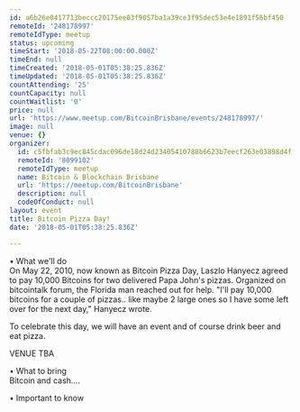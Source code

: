 ```yaml
---
id: a6b26e0417713beccc20175ee03f9057ba1a39ce3f95dec53e4e1891f56bf450
remoteId: '248178997'
remoteIdType: meetup
status: upcoming
timeStart: '2018-05-22T08:00:00.000Z'
timeEnd: null
timeCreated: '2018-05-01T05:38:25.836Z'
timeUpdated: '2018-05-01T05:38:25.836Z'
countAttending: '25'
countCapacity: null
countWaitlist: '0'
price: null
url: 'https://www.meetup.com/BitcoinBrisbane/events/248178997/'
image: null
venue: {}
organizer:
  id: c5fbfab3c9ec845cdac096de18d24d23405410788b6623b7eecf263e03898d4f
  remoteId: '8099102'
  remoteIdType: meetup
  name: Bitcoin & Blockchain Brisbane
  url: 'https://meetup.com/BitcoinBrisbane'
  description: null
  codeOfConduct: null
layout: event
title: Bitcoin Pizza Day!
date: '2018-05-01T05:38:25.836Z'

---
```

<p>• What we'll do<br/>On May 22, 2010, now known as Bitcoin Pizza Day, Laszlo Hanyecz agreed to pay 10,000 Bitcoins for two delivered Papa John's pizzas. Organized on bitcointalk forum, the Florida man reached out for help. "I'll pay 10,000 bitcoins for a couple of pizzas.. like maybe 2 large ones so I have some left over for the next day," Hanyecz wrote.</p> <p>To celebrate this day, we will have an event and of course drink beer and eat pizza.</p> <p>VENUE TBA</p> <p>• What to bring<br/>Bitcoin and cash....</p> <p>• Important to know</p>
